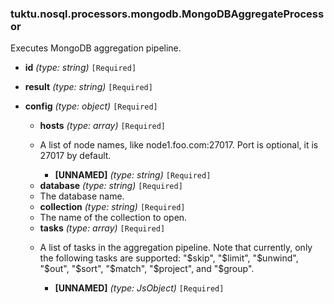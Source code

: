 ### tuktu.nosql.processors.mongodb.MongoDBAggregateProcessor
Executes MongoDB aggregation pipeline.

  * **id** *(type: string)* `[Required]`

  * **result** *(type: string)* `[Required]`

  * **config** *(type: object)* `[Required]`

    * **hosts** *(type: array)* `[Required]`
    - A list of node names, like node1.foo.com:27017. Port is optional, it is 27017 by default.

      * **[UNNAMED]** *(type: string)* `[Required]`

    * **database** *(type: string)* `[Required]`
    - The database name.

    * **collection** *(type: string)* `[Required]`
    - The name of the collection to open.

    * **tasks** *(type: array)* `[Required]`
    - A list of tasks in the aggregation pipeline.  Note that currently, only the following tasks are supported: "$skip", "$limit", "$unwind", "$out", "$sort", "$match", "$project", and "$group".

      * **[UNNAMED]** *(type: JsObject)* `[Required]`

